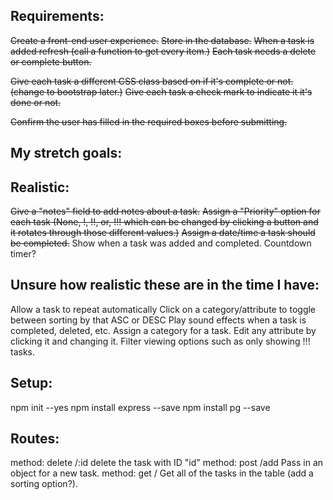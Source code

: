 ## Requirements:
~~Create a front-end user experience.~~
~~Store in the database.~~
~~When a task is added refresh (call a function to get every item.)~~
~~Each task needs a delete or complete button.~~

~~Give each task a different CSS class based on if it's complete or not. (change to bootstrap later.)~~
~~Give each task a check mark to indicate it it's done or not.~~

~~Confirm the user has filled in the required boxes before submitting.~~

## My stretch goals:
## Realistic:
~~Give a "notes" field to add notes about a task.~~
~~Assign a "Priority" option for each task (None, !, !!, or, !!! which can be
changed by clicking a button and it rotates through those different values.)~~
~~Assign a date/time a task should be completed.~~
Show when a task was added and completed.
Countdown timer?

## Unsure how realistic these are in the time I have:
Allow a task to repeat automatically
Click on a category/attribute to toggle between sorting by that ASC or DESC
Play sound effects when a task is completed, deleted, etc.
Assign a category for a task.
Edit any attribute by clicking it and changing it.
Filter viewing options such as only showing !!! tasks.

## Setup:
npm init --yes
npm install express --save
npm install pg --save

## Routes:
method: delete /:id
delete the task with ID "id"
method: post /add
Pass in an object for a new task.
method: get /
Get all of the tasks in the table (add a sorting option?).
